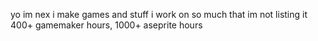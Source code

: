 yo im nex i make games and stuff
i work on so much that im not listing it
400+ gamemaker hours, 1000+ aseprite hours
